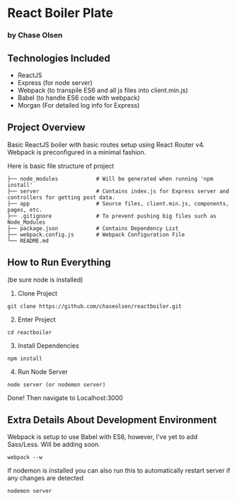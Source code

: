 # React Boiler Plate
### by Chase Olsen

## Technologies Included

* ReactJS
* Express (for node server)
* Webpack (to transpile ES6 and all js files into client.min.js)
* Babel (to handle ES6 code with webpack)
* Morgan (For detailed log info for Express) 

## Project Overview

Basic ReactJS boiler with basic routes setup using React Router v4. Webpack is preconfigured in a minimal fashion.

Here is basic file structure of project

    ├── node_modules            # Will be generated when running 'npm install'
    ├── server                  # Contains index.js for Express server and controllers for getting post data.
    ├── app                     # Source files, client.min.js, components, pages, etc.
    ├── .gitignore              # To prevent pushing big files such as Node_Modules
    ├── package.json            # Contains Dependency List
    ├── webpack.config.js       # Webpack Configuration File
    └── README.md


## How to Run Everything
(be sure node is installed)

1. Clone Project
```
git clone https://github.com/chaseolsen/reactboiler.git
```
2. Enter Project
```
cd reactboiler
```

3. Install Dependencies
```
npm install
```

4. Run Node Server
```
node server (or nodemon server)
```
Done! Then navigate to Localhost:3000

## Extra Details About Development Environment

Webpack is setup to use Babel with ES6, however, I've yet to add Sass/Less. Will be adding soon.
```
webpack --w
```

If nodemon is installed you can also run this to automatically restart server if any changes are detected
```
nodemon server
```

